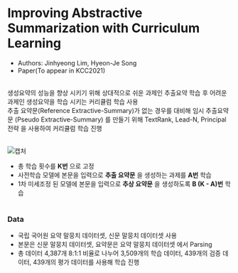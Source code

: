 # Improving Abstractive Summarization with Curriculum Learning
  + Authors: Jinhyeong Lim, Hyeon-Je Song
  + Paper(To appear in KCC2021)

<br>
  생성요약의 성능을 향상 시키기 위해 상대적으로 쉬운 과제인 추출요약 학습 후 어려운 과제인 생성요약을 학습 시키는 커리큘럼 학습 사용 
  
<br>
추출 요약문(Reference Extractive-Summary)가 없는 경우를 대비해 임시 추출요약문 (Pseudo Extractive-Summary) 를 만들기 위해 TextRank, Lead-N, Principal 전략 을 사용하여 커리큘럼 학습 진행
<br>

<br> ![캡처](https://user-images.githubusercontent.com/64317686/119776563-0fbecd80-bf00-11eb-9225-56c05ec67844.JPG)
-  총 학습 횟수를 __K번__ 으로 고정
-  사전학습 모델에 본문을 입력으로 __추출 요약문__ 을 생성하는 과제를 __A번__ 학습
-  1차 미세조정 된 모델에 본문을 입력으로 __추상 요약문__ 을 생성하도록 __B (K - A)번__ 학습
<br><br>

### Data
- 국립 국어원 요약 말뭉치 데이터셋, 신문 말뭉치 데이터셋 사용
- 본문은 신문 말뭉치 데이터셋, 요약문은 요약 말뭉치 데이터셋 에서 Parsing 
- 총 데이터 4,387개 8:1:1 비율로 나누어 3,509개의 학습 데이터, 439개의 검증 데이터, 439개의 평가 데이터를 사용해 학습 진행



